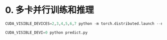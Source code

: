 # 0. 多卡并行训练和推理
```python
CUDA_VISIBLE_DEVICES=2,3,4,5,6,7 python -m torch.distributed.launch --nproc_per_node=6 --master_port=25641 train.py
```
```python
CUDA_VISIBLE_DEVI=0 python predict.py
```

